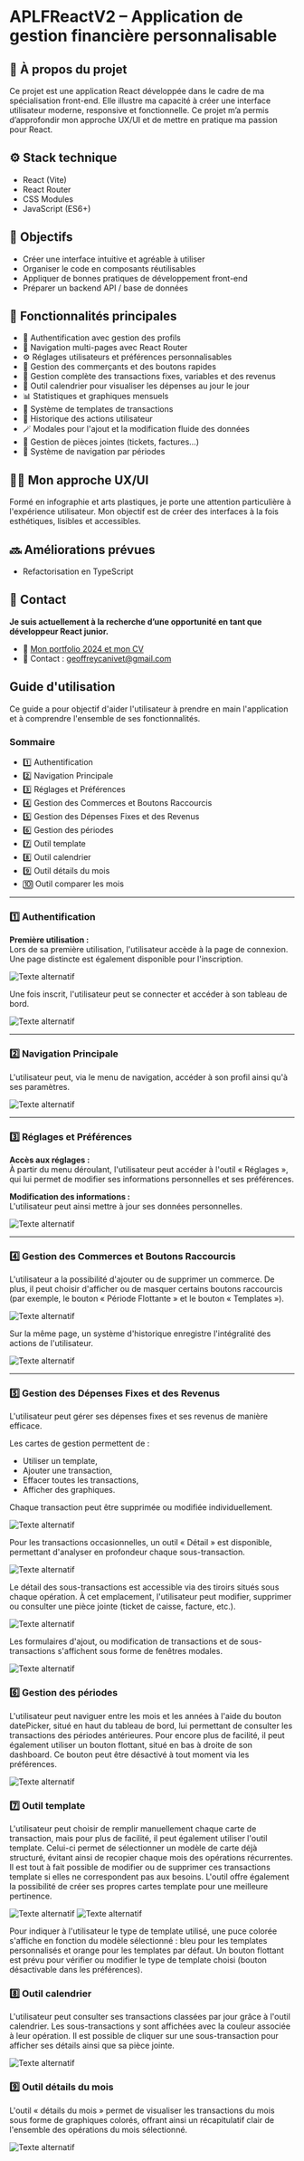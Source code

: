 # APLFReactV2 – Application de gestion financière personnalisable

## 🧠 À propos du projet

Ce projet est une application React développée dans le cadre de ma spécialisation front-end. Elle illustre ma capacité à créer une interface utilisateur moderne, responsive et fonctionnelle. Ce projet m’a permis d’approfondir mon approche UX/UI et de mettre en pratique ma passion pour React.

## ⚙️ Stack technique

- React (Vite)
- React Router
- CSS Modules
- JavaScript (ES6+)


## 🎯 Objectifs

- Créer une interface intuitive et agréable à utiliser
- Organiser le code en composants réutilisables
- Appliquer de bonnes pratiques de développement front-end
- Préparer un backend API / base de données

## 🚀 Fonctionnalités principales

- 🔐 Authentification avec gestion des profils
- 🧭 Navigation multi-pages avec React Router
- ⚙️ Réglages utilisateurs et préférences personnalisables
- 🏪 Gestion des commerçants et des boutons rapides
- 💸 Gestion complète des transactions fixes, variables et des revenus
- 📅 Outil calendrier pour visualiser les dépenses au jour le jour
- 📊 Statistiques et graphiques mensuels
- 🧩 Système de templates de transactions
- 🔁 Historique des actions utilisateur
- 🪄 Modales pour l'ajout et la modification fluide des données
- 📂 Gestion de pièces jointes (tickets, factures…)
- 🧠 Système de navigation par périodes

## 👨‍🎨 Mon approche UX/UI

Formé en infographie et arts plastiques, je porte une attention particulière à l'expérience utilisateur. Mon objectif est de créer des interfaces à la fois esthétiques, lisibles et accessibles.

## 🔜 Améliorations prévues

- Refactorisation en TypeScript

## 📩 Contact
**Je suis actuellement à la recherche d’une opportunité en tant que développeur React junior.**
- 🔗 [Mon portfolio 2024 et mon CV](https://geoffreycanivet.netlify.app)
- 📧 Contact : geoffreycanivet@gmail.com

## Guide d'utilisation

Ce guide a pour objectif d'aider l'utilisateur à prendre en main l'application et à comprendre l'ensemble de ses fonctionnalités.

### Sommaire

- 1️⃣ Authentification
- 2️⃣ Navigation Principale
- 3️⃣ Réglages et Préférences
- 4️⃣ Gestion des Commerces et Boutons Raccourcis
- 5️⃣ Gestion des Dépenses Fixes et des Revenus
- 6️⃣ Gestion des périodes
- 7️⃣ Outil template
- 8️⃣ Outil calendrier 
- 9️⃣ Outil détails du mois 
- 🔟 Outil comparer les mois

---

### 1️⃣ Authentification

**Première utilisation :**  
Lors de sa première utilisation, l'utilisateur accède à la page de connexion. 
Une page distincte est également disponible pour l'inscription.

![Texte alternatif](/imgReadme/login.png)

Une fois inscrit, l'utilisateur peut se connecter et accéder à son tableau de bord.

![Texte alternatif](/imgReadme/dashboard.png)

---

### 2️⃣ Navigation Principale

L'utilisateur peut, via le menu de navigation, accéder à son profil ainsi qu'à ses paramètres.

![Texte alternatif](/imgReadme/regleges.png)

---

### 3️⃣ Réglages et Préférences

**Accès aux réglages :**  
À partir du menu déroulant, l'utilisateur peut accéder à l'outil « Réglages », qui lui permet de modifier ses informations personnelles et ses préférences.

**Modification des informations :**  
L'utilisateur peut ainsi mettre à jour ses données personnelles.

![Texte alternatif](/imgReadme/Vite___React_2025_03_25_11_40_38.png)

---

### 4️⃣ Gestion des Commerces et Boutons Raccourcis

L'utilisateur a la possibilité d'ajouter ou de supprimer un commerce. De plus, il peut choisir d'afficher ou de masquer certains boutons raccourcis (par exemple, le bouton « Période Flottante » et le bouton « Templates »).

![Texte alternatif](/imgReadme/prefUser.png)

Sur la même page, un système d'historique enregistre l'intégralité des actions de l'utilisateur.

![Texte alternatif](/imgReadme/logUser.png)

---

### 5️⃣ Gestion des Dépenses Fixes et des Revenus

L'utilisateur peut gérer ses dépenses fixes et ses revenus de manière efficace.

Les cartes de gestion permettent de :
- Utiliser un template,
- Ajouter une transaction,
- Effacer toutes les transactions,
- Afficher des graphiques.

Chaque transaction peut être supprimée ou modifiée individuellement.

![Texte alternatif](/imgReadme/cardFixeRevenu.png)

Pour les transactions occasionnelles, un outil « Détail » est disponible, permettant d'analyser en profondeur chaque sous-transaction.

![Texte alternatif](/imgReadme/cardOccas.png)

Le détail des sous-transactions est accessible via des tiroirs situés sous chaque opération.
À cet emplacement, l'utilisateur peut modifier, supprimer ou consulter une pièce jointe (ticket de caisse, facture, etc.).

![Texte alternatif](/imgReadme/details.png)

Les formulaires d'ajout, ou modification de transactions et de sous-transactions s'affichent sous forme de fenêtres modales.

![Texte alternatif](/imgReadme/AjoutSousTransaction.png)

### 6️⃣ Gestion des périodes

L'utilisateur peut naviguer entre les mois et les années à l'aide du bouton datePicker, 
situé en haut du tableau de bord, lui permettant de consulter les transactions des périodes antérieures. 
Pour encore plus de facilité, il peut également utiliser un bouton flottant, situé en bas à droite de son 
dashboard.
Ce bouton peut être désactivé à tout moment via les préférences.

![Texte alternatif](/imgReadme/periodes.png)

### 7️⃣ Outil template

L'utilisateur peut choisir de remplir manuellement chaque carte de transaction, mais pour plus de facilité, 
il peut également utiliser l'outil template.
Celui-ci permet de sélectionner un modèle de carte déjà structuré, évitant ainsi de recopier 
chaque mois des opérations récurrentes. Il est tout à fait possible de modifier ou de supprimer ces transactions 
template si elles ne correspondent pas aux besoins.
L'outil offre également la possibilité de créer ses propres cartes template pour une meilleure pertinence.

![Texte alternatif](/imgReadme/templatePerso.png)
![Texte alternatif](/imgReadme/templateDefaut.png)

Pour indiquer à l'utilisateur le type de template utilisé, une puce colorée s'affiche en fonction du modèle sélectionné :
bleu pour les templates personnalisés et orange pour les templates par défaut.
Un bouton flottant est prévu pour vérifier ou modifier le type de template choisi (bouton désactivable dans les préférences).

### 8️⃣ Outil calendrier

L'utilisateur peut consulter ses transactions classées par jour grâce à l'outil calendrier.
Les sous-transactions y sont affichées avec la couleur associée à leur opération.
Il est possible de cliquer sur une sous-transaction pour afficher ses détails ainsi que sa pièce jointe.

![Texte alternatif](/imgReadme/calendrier.png)

### 9️⃣ Outil détails du mois

L'outil « détails du mois » permet de visualiser les transactions du mois sous forme de graphiques colorés, offrant ainsi un récapitulatif clair 
de l'ensemble des opérations du mois sélectionné.

![Texte alternatif](/imgReadme/detailsMois.png)


